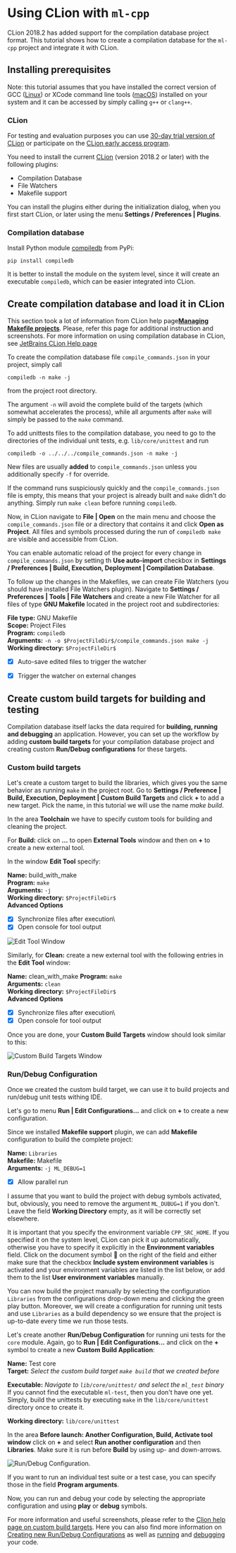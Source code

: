 # Using CLion with `ml-cpp`

CLion 2018.2 has added support for the compilation database project format. This tutorial shows how to create a
compilation database for the `ml-cpp` project and integrate it with CLion.

## Installing prerequisites

Note: this tutorial assumes that you have installed the correct version of GCC ([Linux](../linux.md))
or XCode command line tools ([macOS](../macos.md)) installed on your system and it can be accessed
by simply calling `g++` or `clang++`.

### CLion

For testing and evaluation purposes you can use [30-day trial version of CLion](https://www.jetbrains.com/clion) or
participate on the [CLion early access program](https://www.jetbrains.com/clion/nextversion/).

You need to install the current [CLion](https://www.jetbrains.com/clion/) (version 2018.2 or later) with the following
plugins:
* Compilation Database
* File Watchers
* Makefile support

You can install the plugins either during the initialization dialog, when you first start CLion, or later using the menu
**Settings / Preferences | Plugins**.

### Compilation database

Install Python module [compiledb](https://github.com/nickdiego/compiledb) from PyPi:
```
pip install compiledb
```

It is better to install the module on the system level, since it will create an executable `compiledb`, which can be
easier integrated into CLion.


##  Create compilation database and load it in CLion

This section took a lot of information from CLion help page[**Managing Makefile
projects**](https://www.jetbrains.com/help/clion/managing-makefile-projects.html). Please, refer this page for
additional instruction and screenshots. For more information on using compilation database in CLion, see [JetBrains
CLion Help page](https://www.jetbrains.com/help/clion/compilation-database.html)

To create the compilation database file `compile_commands.json` in your project, simply call
```
compiledb -n make -j
```
from the project root directory. 

The argument `-n` will avoid the complete build of the targets (which somewhat accelerates the process), while
all arguments after `make` will simply be passed to the `make` command. 

To add unittests files to the compilation database, you need to go to the directories of the individual unit tests, e.g.
`lib/core/unittest` and run 
```
compiledb -o ../../../compile_commands.json -n make -j
``` 

New files are usually **added** to `compile_commands.json` unless you additionally specify `-f` for override.

If the command runs suspiciously quickly and the `compile_commands.json` file is empty, this means that your project is
already built and `make` didn't do anything. Simply run `make clean` before running `compiledb`.

Now, in CLion navigate to **File | Open** on the main menu and choose the `compile_commands.json` file or a directory
that contains it and click **Open as Project**. All files and symbols processed during the run of `compiledb make` are
visible and accessible from CLion.

You can enable automatic reload of the project for every change in `compile_commands.json` by setting th **Use
auto-import** checkbox in **Settings / Preferences | Build, Execution, Deployment | Compilation Database**.

To follow up the changes in the Makefiles, we can create File Watchers (you should have installed File Watchers plugin).
Navigate to **Settings / Preferences | Tools | File Watchers** and create a new File Watcher for all files of type **GNU
Makefile** located in the project root and subdirectories:
 
**File type:** GNU Makefile\
**Scope:** Project Files\
**Program:** `compiledb`\
**Arguments:** `-n -o $ProjectFileDir$/compile_commands.json make -j`\
**Working directory:** `$ProjectFileDir$`
- [x] Auto-save edited files to trigger the watcher
- [x] Trigger the watcher on external changes


## Create custom build targets for building and testing

Compilation database itself lacks the data required for **building, running and debugging** an application. However, you
can set up the workflow by adding **custom build targets** for your compilation database project and creating custom
**Run/Debug configurations** for these targets.

### Custom build targets

Let's create a custom target to build the libraries, which gives you the same behavior as running `make` in the
project root. Go to **Settings / Preference | Build, Execution, Deployment | Custom Build Targets** and click **+** to
add a new target. Pick the name, in this tutorial we will use the name *make build*.

In the area **Toolchain** we have to specify custom tools for building and cleaning the project. 

For **Build:** click on **...** to open **External Tools** window and then on **+** to create a new external tool. 

In the window **Edit Tool** specify:

**Name:** build_with_make\
**Program:** `make`\
**Arguments:** `-j`\
**Working directory:** `$ProjectFileDir$`\
**Advanced Options**
- [x] Synchronize files after execution\
- [x] Open console for tool output

![Edit Tool Window](./edit_tool_window.png)


Similarly, for **Clean:** create a new external tool with the following entries in the **Edit Tool** window:

**Name:** clean_with_make
**Program:** `make`\
**Arguments:** `clean`\
**Working directory:** `$ProjectFileDir$`\
**Advanced Options**
- [x] Synchronize files after execution\
- [x] Open console for tool output

Once you are done, your **Custom Build Targets** window should look similar to this: 

![Custom Build Targets Window](./custom_build_targets_window.png)

### Run/Debug Configuration

Once we created the custom build target, we can use it to build projects and run/debug unit tests withing IDE.

Let's go to menu **Run | Edit Configurations...** and click on **+** to create a new configuration. 

Since we installed **Makefile support** plugin, we can add **Makefile** configuration to build the complete project:

**Name:** `Libraries`\
**Makefile:** Makefile\
**Arguments:** `-j ML_DEBUG=1`
- [x] Allow parallel run

I assume that you want to build the project with debug symbols activated, but, obviously, you need to remove the
argument `ML_DUBUG=1` if you don't. Leave the field **Working Directory** empty, as it will be correctly set elsewhere.

It is important that you specify the environment variable `CPP_SRC_HOME`. If you specified it on the system
level, CLion can pick it up automatically, otherwise you have to specify it explicitly in the **Environment variables**
field. Click on the document symbol :page_facing_up: on the right of the field and either make sure that the checkbox
**Include system environment variables** is activated and your environment variables are listed in the list below, or
add them to the list **User environment variables** manually.

You can now build the project manually by selecting the configuration `Libraries` from the configurations drop-down menu
and clicking the green play button. Moreover, we will create a configuration for running unit tests and use `Libraries`
as a build dependency so we ensure that the project is up-to-date every time we run those tests.

Let's create another **Run/Debug Configuration** for running uni tests for the `core` module. Again, go to **Run | Edit
Configurations...** and click on the **+** symbol to create a new **Custom Build Application**:

**Name:** Test core\
**Target:** *Select the custom build target `make build` that we created before*

**Executable:** *Navigate to `lib/core/unittest/` and select the `ml_test` binary*\
If you cannot find the executable `ml-test`, then you don't have one yet. Simply, build the unittests by executing 
`make` in the `lib/core/unittest` directory once to create it.

**Working directory:** `lib/core/unittest`

In the area **Before launch: Another Configuration, Build, Activate tool window** click on **+** and select **Run
another configuration** and then **Libraries**. Make sure it is run before **Build** by using up- and down-arrows.

![Run/Debug Configuration.](./run_core_test_configuration.png)

If you want to run an individual test suite or a test case, you can specify those in the field **Program
arguments**.

Now, you can run and debug your code by selecting the appropriate configuration and using **play** or **debug** symbols.

For more information and useful screenshots, please refer to the [Clion help page on custom build
targets](https://www.jetbrains.com/help/clion/custom-build-targets.html). Here you can also find more information on
[Creating new Run/Debug Configurations](https://www.jetbrains.com/help/clion/run-debug-configuration.html) as well as
[running](https://www.jetbrains.com/help/clion/running-applications.html) and
[debugging](https://www.jetbrains.com/help/clion/debugging-code.html) your code.
